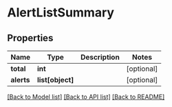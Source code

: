 # AlertListSummary

## Properties
Name | Type | Description | Notes
------------ | ------------- | ------------- | -------------
**total** | **int** |  | [optional] 
**alerts** | **list[object]** |  | [optional] 

[[Back to Model list]](../README.md#documentation-for-models) [[Back to API list]](../README.md#documentation-for-api-endpoints) [[Back to README]](../README.md)


